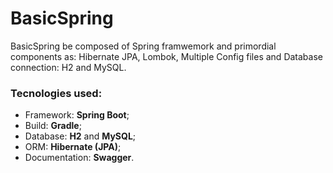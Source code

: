 # BasicSpring
BasicSpring be composed of Spring framwemork and primordial components as: Hibernate JPA, Lombok, Multiple Config files and Database connection: H2 and MySQL.
### Tecnologies used:
* Framework: **Spring Boot**;
* Build: **Gradle**;
* Database: **H2** and **MySQL**;
* ORM: **Hibernate (JPA)**;
* Documentation: **Swagger**.